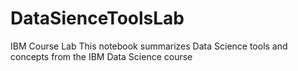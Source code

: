 # DataSienceToolsLab
IBM Course Lab
This notebook summarizes Data Science tools and concepts from the IBM Data Science course
